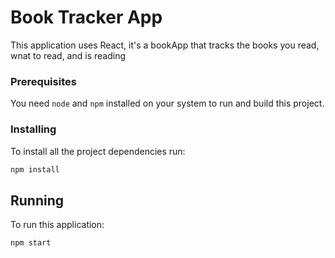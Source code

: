 # Book Tracker App

This application uses React, it's a bookApp that tracks the books you read, wnat to read, and is reading

### Prerequisites

You need `node` and `npm` installed on your system to run and build this project.

### Installing

To install all the project dependencies run:
```bash
npm install
```

## Running

To run this application:

```bash
npm start
```


